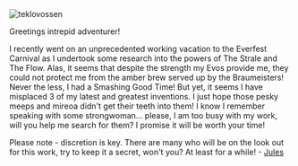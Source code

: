 <img src="https://d2hl7maqck52px.cloudfront.net/spoiler/teklovossen.webp" alt="teklovossen" class="center" />

Greetings intrepid adventurer!

I recently went on an unprecedented working vacation to the Everfest Carnival as I undertook some research into the powers of The Strale and The Flow. Alas, it seems that despite the strength my Evos provide me, they could not protect me from the amber brew served up by the Braumeisters! Never the less, I had a Smashing Good Time! But yet, it seems I have misplaced 3 of my latest and greatest inventions. I just hope those pesky meeps and mireoa didn't get their teeth into them! I know I remember speaking with some strongwoman... please, I am too busy with my work, will you help me search for them? I promise it will be worth your time!

Please note - discretion is key. There are many who will be on the look out for this work, try to keep it a secret, won't you? At least for a while! - [Jules](../../heroes-of-rathe/teklovossen.md)
